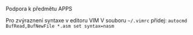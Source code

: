 Podpora k předmětu APPS

Pro zvýraznení syntaxe v editoru VIM
V souboru <code>~/.vimrc</code> přidej: <code>autocmd BufRead,BufNewFile *.asm set syntax=nasm </code>

